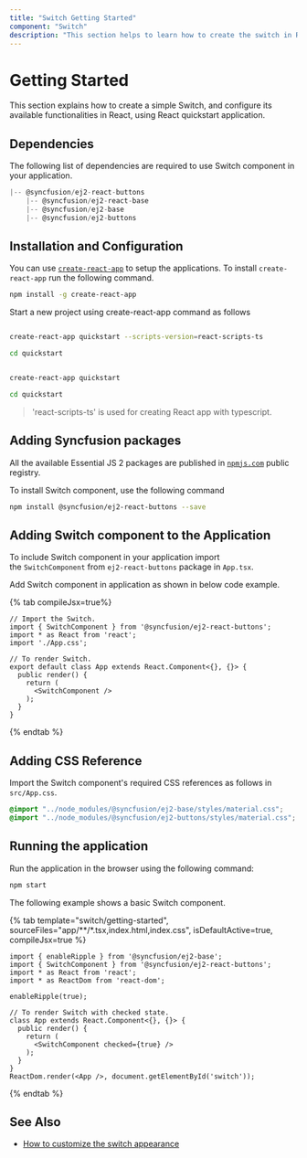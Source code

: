 ```yaml
---
title: "Switch Getting Started"
component: "Switch"
description: "This section helps to learn how to create the switch in React application with its basic features in step-by-step procedure."
---
```


# Getting Started

This section explains how to create a simple Switch, and configure its available functionalities in React, using React quickstart application.

## Dependencies

The following list of dependencies are required to use Switch component in your application.

```javascript
|-- @syncfusion/ej2-react-buttons
    |-- @syncfusion/ej2-react-base
    |-- @syncfusion/ej2-base
    |-- @syncfusion/ej2-buttons
```

## Installation and Configuration

You can use [`create-react-app`](https://github.com/facebookincubator/create-react-app) to setup
the applications. To install `create-react-app` run the following command.

```bash
npm install -g create-react-app
```

Start a new project using create-react-app command as follows

<div class='tsx'>

```bash

create-react-app quickstart --scripts-version=react-scripts-ts

cd quickstart

```

</div>

<div class='jsx'>

```bash

create-react-app quickstart

cd quickstart

```

</div>

> 'react-scripts-ts' is used for creating React app with typescript.

## Adding Syncfusion packages

All the available Essential JS 2 packages are published in [`npmjs.com`](https://www.npmjs.com/~syncfusionorg) public registry.

To install Switch component, use the following command

```bash
npm install @syncfusion/ej2-react-buttons --save
```

## Adding Switch component to the Application

To include Switch component in your application import the `SwitchComponent` from `ej2-react-buttons` package in `App.tsx`.

Add Switch component in application as shown in below code example.

{% tab compileJsx=true%}

```tsx
// Import the Switch.
import { SwitchComponent } from '@syncfusion/ej2-react-buttons';
import * as React from 'react';
import './App.css';

// To render Switch.
export default class App extends React.Component<{}, {}> {
  public render() {
    return (
      <SwitchComponent />
    );
  }
}

```

{% endtab %}

## Adding CSS Reference

Import the Switch component's required CSS references as follows in `src/App.css`.

```css
@import "../node_modules/@syncfusion/ej2-base/styles/material.css";
@import "../node_modules/@syncfusion/ej2-buttons/styles/material.css";
```

## Running the application

Run the application in the browser using the following command:

```cmd
npm start
```

The following example shows a basic Switch component.

{% tab template="switch/getting-started", sourceFiles="app/**/*.tsx,index.html,index.css", isDefaultActive=true, compileJsx=true %}

```tsx
import { enableRipple } from '@syncfusion/ej2-base';
import { SwitchComponent } from '@syncfusion/ej2-react-buttons';
import * as React from 'react';
import * as ReactDom from 'react-dom';

enableRipple(true);

// To render Switch with checked state.
class App extends React.Component<{}, {}> {
  public render() {
    return (
      <SwitchComponent checked={true} />
    );
  }
}
ReactDom.render(<App />, document.getElementById('switch'));
```

{% endtab %}

## See Also

* [How to customize the switch appearance](./how-to/customize-the-appearance-of-a-switch)
